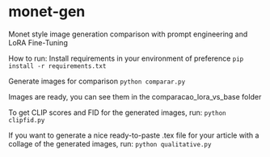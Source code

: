 # monet-gen
Monet style image generation comparison with prompt engineering and LoRA Fine-Tuning

How to run:
Install requirements in your environment of preference
`pip install -r requirements.txt`

Generate images for comparison
`python comparar.py`

Images are ready, you can see them in the comparacao_lora_vs_base folder

To get CLIP scores and FID for the generated images, run:
`python clipfid.py`

If you want to generate a nice ready-to-paste .tex file for your article with a collage of the generated images, run:
`python qualitative.py`
